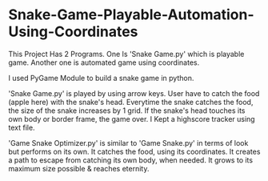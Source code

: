 # Snake-Game-Playable-Automation-Using-Coordinates
This Project Has 2 Programs. One Is 'Snake Game.py' which is playable game. Another one is automated game using coordinates.

I used PyGame Module to build a snake game in python.

'Snake Game.py' is played by using arrow keys. User have to catch the food (apple here) with the snake's head.
 Everytime the snake catches the food, the size of the snake increases by 1 grid.
 If the snake's head touches its own body or border frame, the game over.
 I Kept a highscore tracker using text file.
 
 'Game Snake Optimizer.py' is similar to 'Game Snake.py' in terms of look but performs on its own.
  It catches the food, using its coordinates.
  It creates a path to escape from catching its own body, when needed.
  It grows to its maximum size possible & reaches eternity.
